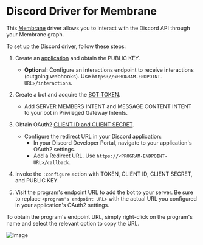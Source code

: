# Discord Driver for Membrane

This [Membrane](https://membrane.io) driver allows you to interact with the Discord API through your Membrane graph.

To set up the Discord driver, follow these steps:

1. Create an [application](https://discord.com/developers/applications) and obtain the PUBLIC KEY.
   - **Optional**: Configure an interactions endpoint to receive interactions (outgoing webhooks). Use `https://<PROGRAM-ENDPOINT-URL>/interactions`.

2. Create a bot and acquire the [BOT TOKEN](https://discord.com/developers/applications).
   - Add SERVER MEMBERS INTENT and MESSAGE CONTENT INTENT to your bot in Privileged Gateway Intents.

3. Obtain OAuth2 [CLIENT ID and CLIENT SECRET](https://discord.com/developers/applications).
   - Configure the redirect URL in your Discord application:
     - In your Discord Developer Portal, navigate to your application's OAuth2 settings.
     - Add a Redirect URL. Use `https://<PROGRAM-ENDPOINT-URL>/callback`.

4. Invoke the `:configure` action with TOKEN, CLIENT ID, CLIENT SECRET, and PUBLIC KEY.

5. Visit the program's endpoint URL to add the bot to your server. Be sure to replace `<program's endpoint URL>` with the actual URL you configured in your application's OAuth2 settings.

To obtain the program's endpoint URL, simply right-click on the program's name and select the relevant option to copy the URL.

![Image](https://github.com/membrane-io/membrane-driver-discord/assets/9091881/e896144a-444e-4bfb-8bb5-408fd00e3899)
